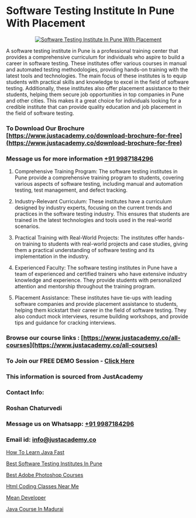 # Software Testing Institute In Pune With Placement

<p align="center">
  <a href="https://justacademy.co/program-detail/software-testing">
    <img src="https://justacademy.co/storage2/program_images/1704700438.webp" alt="Software Testing Institute In Pune With Placement">
  </a>
</p>


A software testing institute in Pune is a professional training center that provides a comprehensive curriculum for individuals who aspire to build a career in software testing. These institutes offer various courses in manual and automated testing methodologies, providing hands-on training with the latest tools and technologies. The main focus of these institutes is to equip students with practical skills and knowledge to excel in the field of software testing. Additionally, these institutes also offer placement assistance to their students, helping them secure job opportunities in top companies in Pune and other cities. This makes it a great choice for individuals looking for a credible institute that can provide quality education and job placement in the field of software testing.
### To Download Our Brochure [https://www.justacademy.co/download-brochure-for-free](https://www.justacademy.co/download-brochure-for-free)
### Message us for more information [+91 9987184296](https://api.whatsapp.com/send?phone=919987184296)
1) Comprehensive Training Program: The software testing institutes in Pune provide a comprehensive training program to students, covering various aspects of software testing, including manual and automation testing, test management, and defect tracking.

2) Industry-Relevant Curriculum: These institutes have a curriculum designed by industry experts, focusing on the current trends and practices in the software testing industry. This ensures that students are trained in the latest technologies and tools used in the real-world scenarios.

3) Practical Training with Real-World Projects: The institutes offer hands-on training to students with real-world projects and case studies, giving them a practical understanding of software testing and its implementation in the industry.

4) Experienced Faculty: The software testing institutes in Pune have a team of experienced and certified trainers who have extensive industry knowledge and experience. They provide students with personalized attention and mentorship throughout the training program.

5) Placement Assistance: These institutes have tie-ups with leading software companies and provide placement assistance to students, helping them kickstart their career in the field of software testing. They also conduct mock interviews, resume building workshops, and provide tips and guidance for cracking interviews.

### Browse our course links : [https://www.justacademy.co/all-courses](https://www.justacademy.co/all-courses) 
### To Join our FREE DEMO Session - [Click Here](https://www.justacademy.co/register-for-course-demo)


### This information is sourced from JustAcademy
### Contact Info:
### Roshan Chaturvedi
### Message us on Whatsapp: [+91 9987184296](https://api.whatsapp.com/send?phone=919987184296)
### Email id: [info@justacademy.co](mailto:info@justacademy.co)
                
[How To Learn Java Fast](https://www.linkedin.com/pulse/how-learn-java-fast-justacademy-mumbai-auurc/)

[Best Software Testing Institutes In Pune](https://www.linkedin.com/pulse/best-software-testing-institutes-pune-justacademy-coimbatore-tr06e?trackingId=CpmcZKiYGjOTWd5cw0bM%2FA%3D%3D&lipi=urn%3Ali%3Apage%3Ad_flagship3_company_admin%3B7mNmKz24Tx%2BfRDkV0HwLig%3D%3D)

[Best Adobe Photoshop Courses](https://medium.com/@mahi3106/best-adobe-photoshop-courses-6d4460794c99)

[Html Coding Classes Near Me](https://medium.com/@namusn/html-coding-classes-near-me-6aabe437f62d)

[Mean Developer](https://justacademyin.github.io/Articles/Mean-Developer)

[Java Course In Madurai](https://justacademyin.github.io/justacademy/Java-Course-In-Madurai)

